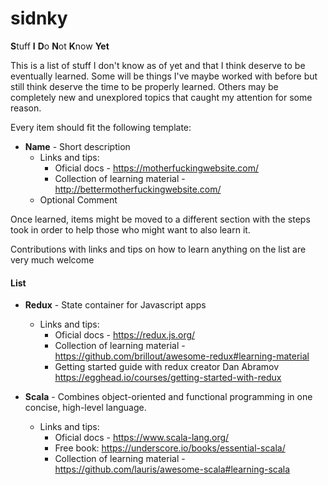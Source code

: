 # sidnky
**S**tuff **I** **D**o **N**ot **K**now **Yet**

This is a list of stuff I don't know as of yet and that I think deserve to be eventually learned. Some will be things I've maybe worked with before but still think deserve the time to be properly learned. Others may be completely new and unexplored topics that caught my attention for some reason.

Every item should fit the following template:

  * **Name** - Short description
    * Links and tips:
      * Oficial docs - https://motherfuckingwebsite.com/
      * Collection of learning material - http://bettermotherfuckingwebsite.com/
    * Optional Comment

Once learned, items might be moved to a different section with the steps took in order to help those who might want to also learn it.

Contributions with links and tips on how to learn anything on the list are very much welcome

#### List

* **Redux** - State container for Javascript apps
    * Links and tips:
      * Oficial docs - https://redux.js.org/
      * Collection of learning material - https://github.com/brillout/awesome-redux#learning-material
      * Getting started guide with redux creator Dan Abramov https://egghead.io/courses/getting-started-with-redux
      

* **Scala** - Combines object-oriented and functional programming in one concise, high-level language. 
    * Links and tips:
      * Oficial docs - https://www.scala-lang.org/
      * Free book: https://underscore.io/books/essential-scala/
      * Collection of learning material - https://github.com/lauris/awesome-scala#learning-scala
